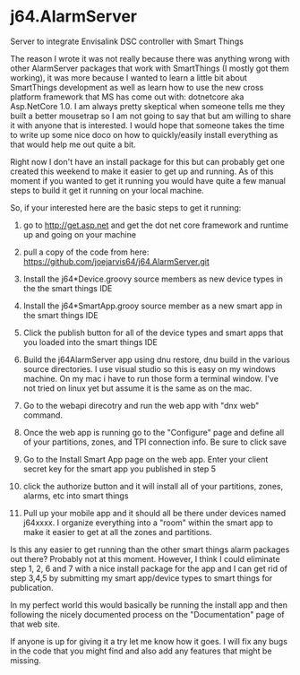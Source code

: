 # j64.AlarmServer
Server to integrate Envisalink DSC controller with Smart Things

The reason I wrote it was not really because there was anything wrong with other AlarmServer packages that work with SmartThings (I mostly got them working), it was more because I wanted to learn a little bit about SmartThings development as well as learn how to use the new cross platform framework that MS has come out with: dotnetcore aka Asp.NetCore 1.0. I am always pretty skeptical when someone tells me they built a better mousetrap so I am not going to say that but am willing to share it with anyone that is interested. I would hope that someone takes the time to write up some nice doco on how to quickly/easily install everything as that would help me out quite a bit.

Right now I don't have an install package for this but can probably get one created this weekend to make it easier to get up and running. As of this moment if you wanted to get it running you would have quite a few manual steps to build it get it running on your local machine.

So, if your interested here are the basic steps to get it running:

1) go to http://get.asp.net and get the dot net core framework and runtime up and going on your machine

2) pull a copy of the code from here: https://github.com/joejarvis64/j64.AlarmServer.git

3) Install the j64*Device.groovy source members as new device types in the the smart things IDE

4) Install the j64*SmartApp.grooy source member as a new smart app in the smart things IDE

5) Click the publish button for all of the device types and smart apps that you loaded into the smart things IDE

6) Build the j64AlarmServer app using dnu restore, dnu build in the various source directories. I use visual studio so this is easy on my windows machine. On my mac i have to run those form a terminal window. I've not tried on linux yet but assume it is the same as on the mac.

7) Go to the webapi direcotry and run the web app with "dnx web" command.

8) Once the web app is running go to the "Configure" page and define all of your partitions, zones, and TPI connection info. Be sure to click save

9) Go to the Install Smart App page on the web app. Enter your client secret key for the smart app you published in step 5

10) click the authorize button and it will install all of your partitions, zones, alarms, etc into smart things

11) Pull up your mobile app and it should all be there under devices named j64xxxx. I organize everything into a "room" within the smart app to make it easier to get at all the zones and partitions.


Is this any easier to get running than the other smart things alarm packages out there? Probably not at this moment. However, I think I could eliminate step 1, 2, 6 and 7 with a nice install package for the app and I can get rid of step 3,4,5 by submitting my smart app/device types to smart things for publication.

In my perfect world this would basically be running the install app and then following the nicely documented process on the "Documentation" page of that web site.

If anyone is up for giving it a try let me know how it goes. I will fix any bugs in the code that you might find and also add any features that might be missing.
